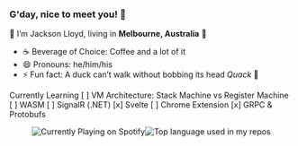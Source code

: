 ### G'day, nice to meet you! 👋

👾 I’m Jackson Lloyd, living in **Melbourne, Australia** 🦘

- ☕ Beverage of Choice: Coffee and a lot of it
- 😄 Pronouns: he/him/his
- ⚡ Fun fact: A duck can’t walk without bobbing its head *Quack* 🦆

Currently Learning
[ ] VM Architecture: Stack Machine vs Register Machine
[ ] WASM
[ ] SignalR (.NET)
[x] Svelte
[ ] Chrome Extension
[x] GRPC & Protobufs

<div align="center" style="display: flex; justify-content: center; align-items: center;" >
  <img width="" src="https://uwokman.herokuapp.com/spotify/currently-playing.svg" alt="Currently Playing on Spotify" />
  <img width="" src="https://github-readme-stats.vercel.app/api/top-langs/?username=JBrLloyd&layout=compact&hide_title=1&card_width=300" alt="Top language used in my repos" />
</div>
